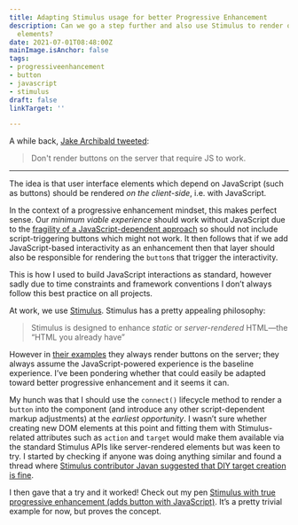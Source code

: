 ```yaml
---
title: Adapting Stimulus usage for better Progressive Enhancement
description: Can we go a step further and also use Stimulus to render our script-triggering
  elements?
date: 2021-07-01T08:48:00Z
mainImage.isAnchor: false
tags:
- progressiveenhancement
- button
- javascript
- stimulus
draft: false
linkTarget: ''

---
```

A while back, [Jake Archibald tweeted](https://twitter.com/jaffathecake/status/1230388412806520833):

> Don't render buttons on the server that require JS to work.

***

The idea is that user interface elements which depend on JavaScript (such as buttons) should be rendered _on the client-side_, i.e. with JavaScript.

In the context of a progressive enhancement mindset, this makes perfect sense. Our _minimum viable experience_ should work without JavaScript due to the [fragility of a JavaScript-dependent approach](https://kryogenix.org/code/browser/everyonehasjs.html) so should not include script-triggering buttons which might not work. It then follows that if we add JavaScript-based interactivity as an enhancement then that layer should also be responsible for rendering the `button`s that trigger the interactivity.

This is how I used to build JavaScript interactions as standard, however sadly due to time constraints and framework conventions I don’t always follow this best practice on all projects.

At work, we use [Stimulus](https://stimulus.hotwired.dev/). Stimulus has a pretty appealing philosophy:

> Stimulus is designed to enhance _static_ or _server-rendered_ HTML—the “HTML you already have”

However in [their examples](https://stimulus.hotwired.dev/handbook/hello-stimulus) they always render buttons on the server; they always assume the JavaScript-powered experience is the baseline experience. I’ve been pondering whether that could easily be adapted toward better progressive enhancement and it seems it can.

My hunch was that I should use the `connect()` lifecycle method to render a `button` into the component (and introduce any other script-dependent markup adjustments) at the _earliest opportunity_. I wasn’t sure whether creating new DOM elements at this point and fitting them with Stimulus-related attributes such as `action` and `target` would make them available via the standard Stimulus APIs like server-rendered elements but was keen to try. I started by checking if anyone was doing anything similar and found a thread where [Stimulus contributor Javan suggested that DIY target creation is fine](https://github.com/hotwired/stimulus/issues/41#issuecomment-355961542).

I then gave that a try and it worked! Check out my pen [Stimulus with true progressive enhancement (adds button with JavaScript)](https://codepen.io/fuzzylogicx/pen/oNWzgzO?editors=1111). It’s a pretty trivial example for now, but proves the concept.